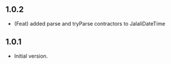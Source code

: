 ## 1.0.2

- (Feat) added parse and tryParse contractors to JalaliDateTime

## 1.0.1

- Initial version.
